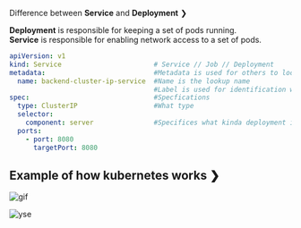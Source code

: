 Difference between **Service** and **Deployment** ❯

**Deployment** is responsible for keeping a set of pods running.  
**Service** is responsible for enabling network access to a set of pods. 

```yaml
apiVersion: v1
kind: Service                       # Service // Job // Deployment
metadata:                           #Metadata is used for others to look up this service with name
  name: backend-cluster-ip-service  #Name is the lookup name
                                    #Label is used for identification within kubernetes
spec:                               #Specfications
  type: ClusterIP                   #What type 
  selector:
    component: server               #Specifices what kinda deployment it is
  ports:
    - port: 8080
      targetPort: 8080
```

## Example of how kubernetes works ❯

![gif](https://matthewpalmer.net/kubernetes-app-developer/articles/service-route.gif)

![yse](https://matthewpalmer.net/kubernetes-app-developer/articles/service-annotated.png)